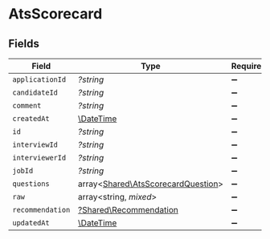 # AtsScorecard


## Fields

| Field                                                                             | Type                                                                              | Required                                                                          | Description                                                                       |
| --------------------------------------------------------------------------------- | --------------------------------------------------------------------------------- | --------------------------------------------------------------------------------- | --------------------------------------------------------------------------------- |
| `applicationId`                                                                   | *?string*                                                                         | :heavy_minus_sign:                                                                | N/A                                                                               |
| `candidateId`                                                                     | *?string*                                                                         | :heavy_minus_sign:                                                                | N/A                                                                               |
| `comment`                                                                         | *?string*                                                                         | :heavy_minus_sign:                                                                | N/A                                                                               |
| `createdAt`                                                                       | [\DateTime](https://www.php.net/manual/en/class.datetime.php)                     | :heavy_minus_sign:                                                                | N/A                                                                               |
| `id`                                                                              | *?string*                                                                         | :heavy_minus_sign:                                                                | N/A                                                                               |
| `interviewId`                                                                     | *?string*                                                                         | :heavy_minus_sign:                                                                | N/A                                                                               |
| `interviewerId`                                                                   | *?string*                                                                         | :heavy_minus_sign:                                                                | N/A                                                                               |
| `jobId`                                                                           | *?string*                                                                         | :heavy_minus_sign:                                                                | N/A                                                                               |
| `questions`                                                                       | array<[Shared\AtsScorecardQuestion](../../Models/Shared/AtsScorecardQuestion.md)> | :heavy_minus_sign:                                                                | N/A                                                                               |
| `raw`                                                                             | array<string, *mixed*>                                                            | :heavy_minus_sign:                                                                | N/A                                                                               |
| `recommendation`                                                                  | [?Shared\Recommendation](../../Models/Shared/Recommendation.md)                   | :heavy_minus_sign:                                                                | N/A                                                                               |
| `updatedAt`                                                                       | [\DateTime](https://www.php.net/manual/en/class.datetime.php)                     | :heavy_minus_sign:                                                                | N/A                                                                               |